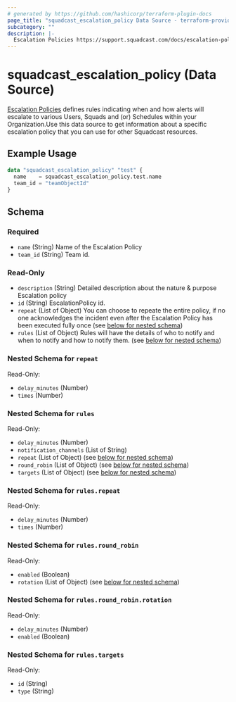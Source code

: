 ```yaml
---
# generated by https://github.com/hashicorp/terraform-plugin-docs
page_title: "squadcast_escalation_policy Data Source - terraform-provider-squadcast"
subcategory: ""
description: |-
  Escalation Policies https://support.squadcast.com/docs/escalation-policies defines rules indicating when and how alerts will escalate to various Users, Squads and (or) Schedules within your Organization.Use this data source to get information about a specific escalation policy that you can use for other Squadcast resources.
---
```


# squadcast_escalation_policy (Data Source)

[Escalation Policies](https://support.squadcast.com/docs/escalation-policies) defines rules indicating when and how alerts will escalate to various Users, Squads and (or) Schedules within your Organization.Use this data source to get information about a specific escalation policy that you can use for other Squadcast resources.

## Example Usage

```terraform
data "squadcast_escalation_policy" "test" {
  name    = squadcast_escalation_policy.test.name
  team_id = "teamObjectId"
}
```

<!-- schema generated by tfplugindocs -->
## Schema

### Required

- `name` (String) Name of the Escalation Policy
- `team_id` (String) Team id.

### Read-Only

- `description` (String) Detailed description about the nature & purpose Escalation policy
- `id` (String) EscalationPolicy id.
- `repeat` (List of Object) You can choose to repeate the entire policy, if no one acknowledges the incident even after the Escalation Policy has been executed fully once (see [below for nested schema](#nestedatt--repeat))
- `rules` (List of Object) Rules will have the details of who to notify and when to notify and how to notify them. (see [below for nested schema](#nestedatt--rules))

<a id="nestedatt--repeat"></a>
### Nested Schema for `repeat`

Read-Only:

- `delay_minutes` (Number)
- `times` (Number)


<a id="nestedatt--rules"></a>
### Nested Schema for `rules`

Read-Only:

- `delay_minutes` (Number)
- `notification_channels` (List of String)
- `repeat` (List of Object) (see [below for nested schema](#nestedobjatt--rules--repeat))
- `round_robin` (List of Object) (see [below for nested schema](#nestedobjatt--rules--round_robin))
- `targets` (List of Object) (see [below for nested schema](#nestedobjatt--rules--targets))

<a id="nestedobjatt--rules--repeat"></a>
### Nested Schema for `rules.repeat`

Read-Only:

- `delay_minutes` (Number)
- `times` (Number)


<a id="nestedobjatt--rules--round_robin"></a>
### Nested Schema for `rules.round_robin`

Read-Only:

- `enabled` (Boolean)
- `rotation` (List of Object) (see [below for nested schema](#nestedobjatt--rules--round_robin--rotation))

<a id="nestedobjatt--rules--round_robin--rotation"></a>
### Nested Schema for `rules.round_robin.rotation`

Read-Only:

- `delay_minutes` (Number)
- `enabled` (Boolean)



<a id="nestedobjatt--rules--targets"></a>
### Nested Schema for `rules.targets`

Read-Only:

- `id` (String)
- `type` (String)


